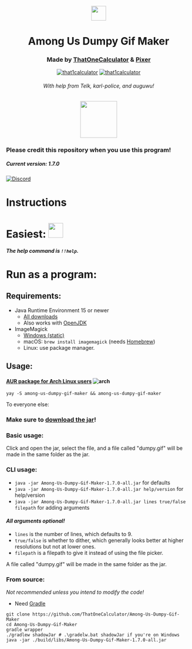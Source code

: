 

<p align="center">
   <a href="https://discord.com/api/oauth2/authorize?client_id=847164104161361921&permissions=117760&scope=bot%20applications.commands" target="blank"><img src="https://shields.io/badge/invite_the-discord_bot-7289DA?logo=discord&style=for-the-badge" height="40"/></a> 
  <h1 align="center">Among Us Dumpy Gif Maker</h1>
</p>

<h3 align="center">Made by <a href="https://t1c.dev">ThatOneCalculator</a> & <a href="https://twitter.com/pixer415">Pixer</a></h3>
<p align="center"> <a href="https://twitter.com/that1calculator" target="blank"><img src="https://img.shields.io/twitter/follow/that1calculator?logo=twitter&style=for-the-badge" alt="that1calculator"/></a>
 <a href="https://twitter.com/pixer415" target="blank"><img src="https://img.shields.io/twitter/follow/pixer415?logo=twitter&style=for-the-badge" alt="that1calculator"/></a>
<h6 align="center"> With help from Telk, karl-police, and auguwu!</h6>
<div align="center"> <img src="https://media.discordapp.net/attachments/810799100940255260/853461754016694312/servericon.gif" height=100></div>
 </p>
 
 
### Please credit this repository when you use this program!
##### Current version: 1.7.0

[![Discord](https://discordapp.com/api/guilds/849516341933506561/embed.png?style=banner2)](https://discord.gg/VRawXXybvd)

# Instructions

# Easiest: <a href="https://discord.com/api/oauth2/authorize?client_id=847164104161361921&permissions=117760&scope=bot%20applications.commands" target="blank"><img src="https://shields.io/badge/invite_the-discord_bot-7289DA?logo=discord&style=for-the-badge" height="40"/></a> 
##### The help command is `!!help`.

# Run as a program:
## Requirements:
- Java Runtime Environment 15 or newer
    - [All downloads](https://www.oracle.com/java/technologies/javase-jdk16-downloads.html)
    - Also works with [OpenJDK](https://adoptopenjdk.net/releases.html?variant=openjdk16&jvmVariant=hotspot)
- ImageMagick
    - [Windows (static)](https://download.imagemagick.org/ImageMagick/download/binaries/ImageMagick-7.0.11-13-Q16-x64-static.exe)
    - macOS: `brew install imagemagick` (needs [Homebrew](https://brew.sh/))
    - Linux: use package manager.

## Usage:

#### [AUR package for Arch Linux users](https://aur.archlinux.org/packages/among-us-dumpy-gif-maker/) ![arch](https://media.discordapp.net/attachments/810799100940255260/838491685892784178/ezgif-6-fd025aa8c722.png)
`yay -S among-us-dumpy-gif-maker && among-us-dumpy-gif-maker`

To everyone else:

### Make sure to [download the jar](https://github.com/ThatOneCalculator/Among-Us-Dumpy-Gif-Maker/releases/download/v1.7.0/Among-Us-Dumpy-Gif-Maker-1.7.0-all.jar)!

### Basic usage:
Click and open the jar, select the file, and a file called "dumpy.gif" will be made in the same folder as the jar.

### CLI usage:
- `java -jar Among-Us-Dumpy-Gif-Maker-1.7.0-all.jar` for defaults
- `java -jar Among-Us-Dumpy-Gif-Maker-1.7.0-all.jar help/version` for help/version
- `java -jar Among-Us-Dumpy-Gif-Maker-1.7.0-all.jar lines true/false filepath` for adding arguments


#### ***All arguments optional!***
- `lines` is the number of lines, which defaults to 9.
- `true/false` is whether to dither, which generally looks better at higher resolutions but not at lower ones.
- `filepath` is a filepath to give it instead of using the file picker.

A file called "dumpy.gif" will be made in the same folder as the jar.

### From source:
*Not recommended unless you intend to modify the code!*
- Need [Gradle](https://gradle.org/)
```
git clone https://github.com/ThatOneCalculator/Among-Us-Dumpy-Gif-Maker
cd Among-Us-Dumpy-Gif-Maker
gradle wrapper
./gradlew shadowJar # .\gradelw.bat shadowJar if you're on Windows
java -jar ./build/libs/Among-Us-Dumpy-Gif-Maker-1.7.0-all.jar
```
